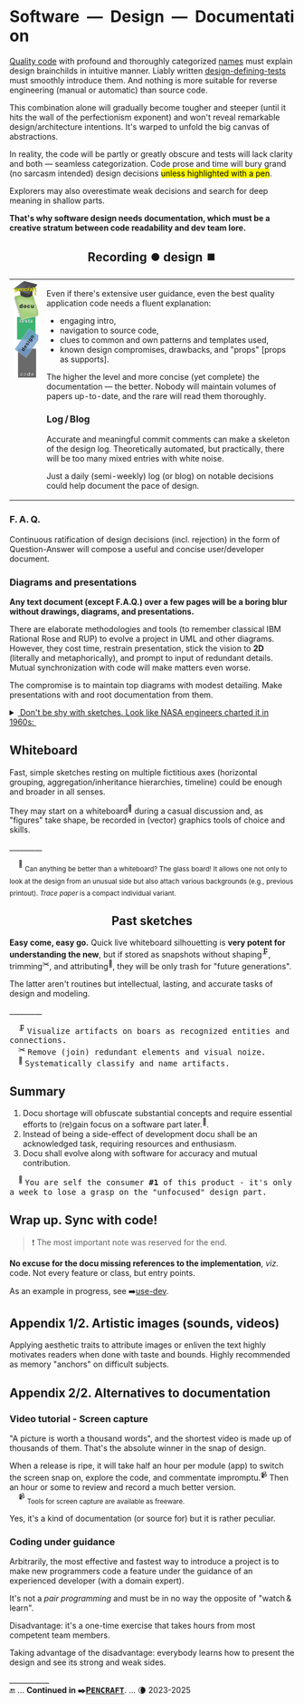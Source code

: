 # Software&nbsp;&nbsp;&mdash;&nbsp;&nbsp;Design&nbsp;&nbsp;&mdash;&nbsp;&nbsp;Documentation

[Quality code](../../QA/README+/code-quality.md) with profound and thoroughly categorized [names](../../design/names) must explain design brainchilds in intuitive manner. 
Liably written [design-defining-tests](../../design/drive/) must smoothly introduce them. And nothing is more suitable for reverse engineering (manual or automatic) than source code. 

This combination alone will gradually become tougher and steeper (until it hits the wall of the perfectionism exponent) and won't reveal remarkable design/architecture intentions. 
It's warped to unfold the big canvas of abstractions.

In reality, the code will be partly or greatly obscure and tests will lack clarity and both &mdash; seamless categorization. 
Code prose and time will bury grand (no sarcasm intended) design decisions <mark>unless highlighted with a pen</mark>.

Explorers may also overestimate weak decisions and search for deep meaning in shallow parts.

**That's why software design needs documentation, which must be a creative stratum between code readability and dev team lore.**

<h2 align="center">Recording ⏺️ design ⏹️</h2>

<table><tr valign="top"><td><picture><img alt="&nbsp;Docu pillar" src="../../../_rsc/_img/illus/docu/docu_pillar.jpg" /></picture></td><td>

Even if there's extensive user guidance, even the best quality application code needs a fluent explanation: 

* engaging intro,
* navigation to source code,
* clues to common and own patterns and templates used,
* known design compromises, drawbacks, and "props" [props as supports].

The higher the level and more concise (yet complete) the documentation &mdash; the better. Nobody will maintain volumes of papers up-to-date, and the rare will read them thoroughly.

### Log&thinsp;/&thinsp;Blog

Accurate and meaningful commit comments can make a skeleton of the design log. Theoretically automated, but practically, there will be too many mixed entries with white noise.

Just a daily (semi-weekly) log (or blog) on notable decisions could help document the pace of design. 
  
</td></tr></table>

### F.&thinsp;A.&thinsp;Q.

Continuous ratification of design decisions (incl. rejection) in the form of Question-Answer will compose a useful and concise user/developer document. 

### Diagrams and presentations

**Any text document (except F.A.Q.) over a few pages will be a boring blur without drawings, diagrams, and presentations.**

There are elaborate methodologies and tools (to remember classical IBM Rational Rose and RUP) to evolve a project in UML and other diagrams. 
However, they cost time, restrain presentation, stick the vision to **2D** (literally and metaphorically), and prompt to input of redundant details. Mutual synchronization with code will make matters even worse.

The compromise is to maintain top diagrams with modest detailing. Make presentations with and root documentation from them. 

<details><summary><ins>&nbsp;Don't be shy with sketches. Look like NASA engineers charted it in 1960s:&nbsp</ins></summary>
&nbsp;
  
<picture akign="center"><img alt="&nbsp; &nbsp;freehand fast graphic sketch of space station" src="../../../_rsc/_img/snap/NASA.Sketch.SaturnV_to_station-1960s.png"></picture>

Sketch of a space station. Image source: NASA archives.

\_________</details>

## Whiteboard

Fast, simple sketches resting on multiple fictitious axes (horizontal grouping, aggregation/inheritance hierarchies, timeline) could be enough and broader in all senses. 

They may start on a whiteboard<sup>🔲</sup> during a casual discussion and, as "figures" take shape, be recorded in (vector) graphics tools of choice and skills. 

\_________

&nbsp;&nbsp;&nbsp;&nbsp;<sup>🔲</sup> <sub>Can anything be better than a whiteboard? The glass board! It allows one not only to look at the design from an unusual side but also attach various backgrounds (e.g., previous printout). _Trace paper_ is a compact individual variant.</sub>

<h2 align="center">Past sketches</h2>

**Easy come, easy go.** 
Quick live whiteboard silhouetting is **very potent for understanding the new**, but if stored as snapshots without 
shaping<sup>🗜️</sup>, trimming<sup>✂️</sup>, and attributing<sup>🍒</sup>, they will be only trash for "future generations".

The latter aren't routines but intellectual, lasting, and accurate tasks of design and modeling.

\_________

&nbsp; &nbsp; <sup>🗜️</sup> <samp>Visualize artifacts on boars as recognized entities and connections.</samp>\
&nbsp; &nbsp; <sup>✂️</sup> <samp>Remove (join) redundant elements and visual noize.</samp>\
&nbsp; &nbsp; <sup>🍒</sup> <samp>Systematically classify and name artifacts.</sub>

## Summary

1. Docu shortage will obfuscate substantial concepts and require essential efforts to (re)gain focus on a software part later.<sup>🔖</sup>. 
2. Instead of being a side-effect of development docu shall be an acknowledged task, requiring resources and enthusiasm.
3. Docu shall evolve along with software for accuracy and mutual contribution.

&nbsp; &nbsp; <sup>🔖</sup> <samp>You are self the consumer&nbsp;**#1** of this product - it's only a week to lose a grasp on the "unfocused" design part.</samp>

## Wrap up. Sync with code!

> ❗ The most important note was reserved for the end.

**No excuse for the docu missing references to the implementation**, _viz._ code. Not every feature or class, but entry points.

As an example in progress, see ➡️[use-dev](https://github.com/Kyriosity/use-dev/).

## Appendix 1/2. Artistic images (sounds, videos)

Applying aesthetic traits to attribute images or enliven the text highly motivates readers when done with taste and bounds. Highly recommended as memory "anchors" on difficult subjects.

## Appendix 2/2. Alternatives to documentation

### Video tutorial - Screen capture

"A picture is worth a thousand words", and the shortest video is made up of thousands of them. That's the absolute winner in the snap of design. 

When a release is ripe, it will take half an hour per module (app) to switch the screen snap on, explore the code, and commentate impromptu.<sup>📹</sup> Then an hour or some to review and record a much better version.\
&nbsp;&nbsp;&nbsp;&nbsp;<sup>📹</sup> <sub>Tools for screen capture are available as freeware.</sub>

Yes, it's a kind of documentation (or source for) but it is rather peculiar.

### Coding under guidance

Arbitrarily, the most effective and fastest way to introduce a project is to make new programmers code a feature under the guidance of an experienced developer (with a domain expert).

It's not a _pair programming_ and must be in no way the opposite of "watch&thinsp;&&thinsp;learn".

Disadvantage: it's a one-time exercise that takes hours from most competent team members.

Taking advantage of the disadvantage: everybody learns how to present the design and see its strong and weak sides.

\___________\
🔚 ... **Continued in ✒️[P<samp>ENCRAFT</samp>](../../../pencraft/README.md)**. ... 🌘 2023-2025
